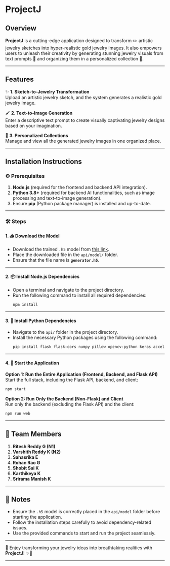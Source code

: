 #  **ProjectJ** 

## **Overview**  
**ProjectJ** is a cutting-edge application designed to transform ✏️ artistic jewelry sketches into hyper-realistic gold jewelry images. It also empowers users to unleash their creativity by generating stunning jewelry visuals from text prompts 💬 and organizing them in a personalized collection 📂.

---

## **Features**  

✨ **1. Sketch-to-Jewelry Transformation**  
   Upload an artistic jewelry sketch, and the system generates a realistic gold jewelry image.  

🖌️ **2. Text-to-Image Generation**  
   Enter a descriptive text prompt to create visually captivating jewelry designs based on your imagination.  

📁 **3. Personalized Collections**  
   Manage and view all the generated jewelry images in one organized place.

---

## **Installation Instructions**  

### **⚙️ Prerequisites**  

1. **Node.js** (required for the frontend and backend API integration).  
2. **Python 3.8+** (required for backend AI functionalities, such as image processing and text-to-image generation).  
3. Ensure **pip** (Python package manager) is installed and up-to-date.  

---

### **🛠️ Steps**  

#### **1. 📥 Download the Model**  
- Download the trained `.h5` model from [this link](https://drive.google.com/file/d/1FFodj1KsoHN1KyNaPr5T_0WbR3CCn1UL/view?usp=sharing).  
- Place the downloaded file in the `api/model/` folder.  
- Ensure that the file name is **`generator.h5`**.  

---

#### **2. 📦 Install Node.js Dependencies**  
- Open a terminal and navigate to the project directory.  
- Run the following command to install all required dependencies:  
  ```bash
  npm install
  ```

---

#### **3. 🐍 Install Python Dependencies**  
- Navigate to the `api/` folder in the project directory.  
- Install the necessary Python packages using the following command:  
  ```bash
  pip install flask flask-cors numpy pillow opencv-python keras accelerate transformers diffusers tensorflow torch torchvision torchaudio
  ```

---

#### **4. 🚀 Start the Application**  

**Option 1: Run the Entire Application (Frontend, Backend, and Flask API)**  
Start the full stack, including the Flask API, backend, and client:  
```bash
npm start
```

**Option 2: Run Only the Backend (Non-Flask) and Client**  
Run only the backend (excluding the Flask API) and the client:  
```bash
npm run web
```

---

## **👥 Team Members**  

1. **Ritesh Reddy G (N1)**  
2. **Varshith Reddy K (N2)**  
3. **Sahasrika E**  
4. **Rohan Rao G**  
5. **Shobit Sai K**  
6. **Karthikeya K**  
7. **Srirama Manish K**  

---

## **📌 Notes**  

- Ensure the `.h5` model is correctly placed in the `api/model` folder before starting the application.  
- Follow the installation steps carefully to avoid dependency-related issues.  
- Use the provided commands to start and run the project seamlessly.  

---

🎉 Enjoy transforming your jewelry ideas into breathtaking realities with **ProjectJ**! ✨💎  

--- 